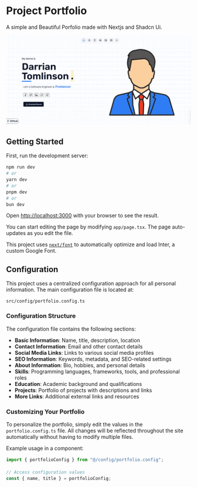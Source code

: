 # Project Portfolio

A simple and Beautiful Porfolio made with Nextjs and Shadcn Ui.

![Demo](./public/og-image.PNG)

## Getting Started

First, run the development server:

```bash
npm run dev
# or
yarn dev
# or
pnpm dev
# or
bun dev
```

Open [http://localhost:3000](http://localhost:3000) with your browser to see the result.

You can start editing the page by modifying `app/page.tsx`. The page auto-updates as you edit the file.

This project uses [`next/font`](https://nextjs.org/docs/basic-features/font-optimization) to automatically optimize and load Inter, a custom Google Font.

## Configuration

This project uses a centralized configuration approach for all personal information. The main configuration file is located at:

```
src/config/portfolio.config.ts
```

### Configuration Structure

The configuration file contains the following sections:

- **Basic Information**: Name, title, description, location
- **Contact Information**: Email and other contact details
- **Social Media Links**: Links to various social media profiles
- **SEO Information**: Keywords, metadata, and SEO-related settings
- **About Information**: Bio, hobbies, and personal details
- **Skills**: Programming languages, frameworks, tools, and professional roles
- **Education**: Academic background and qualifications
- **Projects**: Portfolio of projects with descriptions and links
- **More Links**: Additional external links and resources

### Customizing Your Portfolio

To personalize the portfolio, simply edit the values in the `portfolio.config.ts` file. All changes will be reflected throughout the site automatically without having to modify multiple files.

Example usage in a component:

```typescript
import { portfolioConfig } from "@/config/portfolio.config";

// Access configuration values
const { name, title } = portfolioConfig;
```
